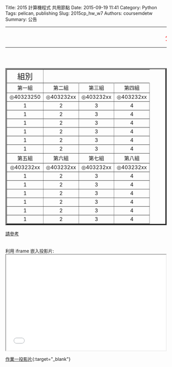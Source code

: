 Title: 2015 計算機程式 共用節點
Date: 2015-09-19 11:41
Category: Python
Tags: pelican, publishing
Slug: 2015cp_hw_w7
Authors: coursemdetw
Summary: 公告
<hr>
<p><font size="5" face="Arial" color=RED><marquee border="0">公告 待更新</marquee></font></p>
<hr>
<br>
<br>
<table width="600" border=4 cellspacing="4">
<tr><td style="text-align:center;"><font size="5">組別</font></td></tr>
<tr>
<td colspan=1 align=center><font size="3">第一組</font></td>
<td colspan=1 align=center><font size="3">第二組</font></td>
<td colspan=1 align=center><font size="3">第三組</font></td>
<td colspan=1 align=center><font size="3">第四組</font></td>
</tr>
<tr>
<td colspan=1 align=center>◎40323250</td> 
<td colspan=1 align=center>◎403232xx</td>
<td colspan=1 align=center>◎403232xx</td>
<td colspan=1 align=center>◎403232xx</td>
</tr>
<tr>
<td colspan=1 align=center>1</td>
<td colspan=1 align=center>2</td>
<td colspan=1 align=center>3</td>
<td colspan=1 align=center>4</td>
</tr>
<tr>
<td colspan=1 align=center>1</td>
<td colspan=1 align=center>2</td>
<td colspan=1 align=center>3</td>
<td colspan=1 align=center>4</td>
</tr>
<tr>
<td colspan=1 align=center>1</td>
<td colspan=1 align=center>2</td>
<td colspan=1 align=center>3</td>
<td colspan=1 align=center>4</td>
</tr>
<tr>
<td colspan=1 align=center>1</td>
<td colspan=1 align=center>2</td>
<td colspan=1 align=center>3</td>
<td colspan=1 align=center>4</td>
</tr>
<tr>
<td colspan=1 align=center>1</td>
<td colspan=1 align=center>2</td>
<td colspan=1 align=center>3</td>
<td colspan=1 align=center>4</td>
</tr>
<tr>
<td colspan=1 align=center>1</td>
<td colspan=1 align=center>2</td>
<td colspan=1 align=center>3</td>
<td colspan=1 align=center>4</td>
</tr>
<tr>
<td colspan=1 align=center><font size="3">第五組</font></td>
<td colspan=1 align=center><font size="3">第六組</font></td>
<td colspan=1 align=center><font size="3">第七組</font></td>
<td colspan=1 align=center><font size="3">第八組</font></td>
</tr>
<tr>
<td colspan=1 align=center>◎403232xx</td>
<td colspan=1 align=center>◎403232xx</td>
<td colspan=1 align=center>◎403232xx</td>
<td colspan=1 align=center>◎403232xx</td>
</tr>
<tr>
<td colspan=1 align=center>1</td>
<td colspan=1 align=center>2</td>
<td colspan=1 align=center>3</td>
<td colspan=1 align=center>4</td>
</tr>
<tr>
<td colspan=1 align=center>1</td>
<td colspan=1 align=center>2</td>
<td colspan=1 align=center>3</td>
<td colspan=1 align=center>4</td>
</tr>
<tr>
<td colspan=1 align=center>1</td>
<td colspan=1 align=center>2</td>
<td colspan=1 align=center>3</td>
<td colspan=1 align=center>4</td>
</tr>
<tr>
<td colspan=1 align=center>1</td>
<td colspan=1 align=center>2</td>
<td colspan=1 align=center>3</td>
<td colspan=1 align=center>4</td>
</tr>
<tr>
<td colspan=1 align=center>1</td>
<td colspan=1 align=center>2</td>
<td colspan=1 align=center>3</td>
<td colspan=1 align=center>4</td>
</tr>
<tr>
<td colspan=1 align=center>1</td>
<td colspan=1 align=center>2</td>
<td colspan=1 align=center>3</td>
<td colspan=1 align=center>4</td>
</tr>
</table>
<a href="http://clie.ws/bbs/?app=blog&blogid=15&showentry=496&">請參考</a>
<br>
<br>
<br>
利用 iframe 嵌入投影片:

<iframe src="9999_cp_w7_p.html" width="500" height="300"></iframe>

[作業一投影片](9999_cp_w7_p.html){:target="_blank"}


